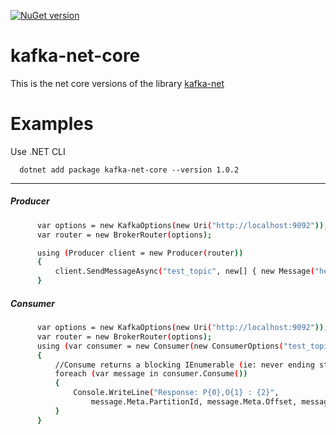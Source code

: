 [![NuGet version](https://badge.fury.io/nu/kafka-net-core.svg)](https://badge.fury.io/nu/kafka-net-core)

# kafka-net-core

This is the net core versions of the library [kafka-net](https://github.com/Jroland/kafka-net)

# Examples

Use .NET CLI

      dotnet add package kafka-net-core --version 1.0.2
-----------
##### Producer
```sh
      var options = new KafkaOptions(new Uri("http://localhost:9092"));
      var router = new BrokerRouter(options);

      using (Producer client = new Producer(router))
      {
          client.SendMessageAsync("test_topic", new[] { new Message("hello world") }).Wait();
      }
```
##### Consumer
```sh
      var options = new KafkaOptions(new Uri("http://localhost:9092"));
      var router = new BrokerRouter(options);
      using (var consumer = new Consumer(new ConsumerOptions("test_topic", router)))
      {
          //Consume returns a blocking IEnumerable (ie: never ending stream)
          foreach (var message in consumer.Consume())
          {
              Console.WriteLine("Response: P{0},O{1} : {2}",
                  message.Meta.PartitionId, message.Meta.Offset, message.Value);
          }
      }
```
